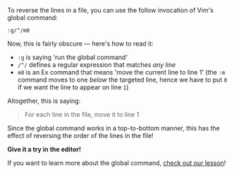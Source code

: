 To reverse the lines in a file, you can use the follow invocation of Vim's global command:

```
:g/^/m0
```

Now, this is fairly obscure — here's how to read it:

- `:g` is saying 'run the global command'
- `/^/` defines a regular expression that matches _any line_
- `m0` is an Ex command that means 'move the current line to line 1' (the `:m` command moves to one _below_ the targeted line, hence we have to put `0` if we want the line to appear on line `1`)

Altogether, this is saying:

> For each line in the file, move it to line 1

Since the global command works in a top-to-bottom manner, this has the effect of reversing the order of the lines in the file!

**Give it a try in the editor!**

If you want to learn more about the global command, [check out our lesson](https://vimmer.io/lesson/the-insane-power-of-vims-global-command)!
